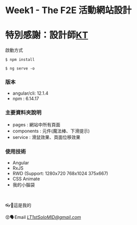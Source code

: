 # Week1 - The F2E 活動網站設計
# 特別感謝：設計師[KT](https://2022.thef2e.com/users/12061579703802991521)


啟動方式
```
$ npm install
```
```
$ ng serve -o
``` 


### 版本
- angular/cli: 12.1.4
- npm : 6.14.17

### 主要資料夾說明
- pages : 網站中所有頁面
- components : 元件(魔法棒、下滑提示)
- service : 滑鼠效果、頁面位移效果 

### 使用技術
- Angular
- RxJS
- RWD (Support: 1280x720 768x1024 375x667)
- CSS Animate
- 我的小腦袋

&nbsp; 
&nbsp;
&nbsp;

👓🤏這是我的

😡🗣️Email
*LT1stSoloMID@gmail.com*
